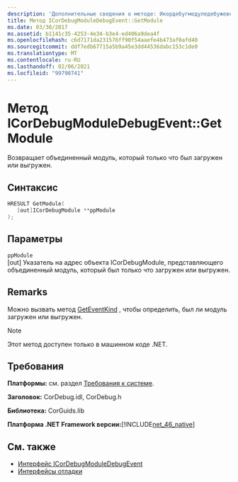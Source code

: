 ```yaml
---
description: 'Дополнительные сведения о методе: Икордебугмодуледебужевент:: module'
title: Метод ICorDebugModuleDebugEvent::GetModule
ms.date: 03/30/2017
ms.assetid: b1141c35-4253-4e34-b3e4-ed406a9dea4f
ms.openlocfilehash: c6d7171da231576ff90f54aaefe4b473af0afd40
ms.sourcegitcommit: ddf7edb67715a5b9a45e3dd44536dabc153c1de0
ms.translationtype: MT
ms.contentlocale: ru-RU
ms.lasthandoff: 02/06/2021
ms.locfileid: "99790741"
---
```

# <a name="icordebugmoduledebugeventgetmodule-method"></a>Метод ICorDebugModuleDebugEvent::GetModule

Возвращает объединенный модуль, который только что был загружен или выгружен.  
  
## <a name="syntax"></a>Синтаксис  
  
```cpp  
HRESULT GetModule(  
   [out]ICorDebugModule **ppModule  
);  
```  
  
## <a name="parameters"></a>Параметры  

 `ppModule`  
 [out] Указатель на адрес объекта ICorDebugModule, представляющего объединенный модуль, который был только что загружен или выгружен.  
  
## <a name="remarks"></a>Remarks  

 Можно вызвать метод [GetEventKind](icordebugdebugevent-geteventkind-method.md) , чтобы определить, был ли модуль загружен или выгружен.  
  
> [!NOTE]
> Этот метод доступен только в машинном коде .NET.  
  
## <a name="requirements"></a>Требования  

 **Платформы:** см. раздел [Требования к системе](../../get-started/system-requirements.md).  
  
 **Заголовок:** CorDebug.idl, CorDebug.h  
  
 **Библиотека:** CorGuids.lib  
  
 **Платформа .NET Framework версии:**[!INCLUDE[net_46_native](../../../../includes/net-46-native-md.md)]  
  
## <a name="see-also"></a>См. также

- [Интерфейс ICorDebugModuleDebugEvent](icordebugmoduledebugevent-interface.md)
- [Интерфейсы отладки](debugging-interfaces.md)
